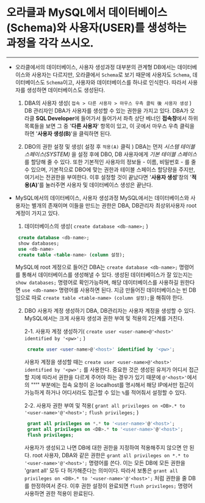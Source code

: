  # 오라클과 MySQL에서 데이터베이스(Schema)와 사용자(USER)를 생성하는 과정을 각각 쓰시오.
 ***
 
  + 오라클에서의 데이터베이스, 사용자 생성과정
    대부분의 관계형 DB에서는 데이터베이스와 사용자는 다르지만, 오라클에서 `Schema`로 보기 때문에 사용자도 `Schema`, 데이터베이스도 `Schema`이고, 사용자와 데이터베이스를 하나로 인식한다. 따라서 사용자를 생성하면 데이터베이스도 생성된다.
    
    1. DBA의 사용자 생성( `접속 > 다른 사용자 > 마우스 우측 클릭 後 사용자 생성` )
       DB 관리자인 DBA가 사용자를 생성할 수 있는 권한을 가지고 있다. DBA가 오라클 **SQL Developer**에 들어가서 들어가서 좌측 상단 베너인 **접속창**에서 하위 목록들을 보면 그 중 '**다른 사용자**' 항목이 있고, 이 곳에서 마우스 우측 클릭을 하면 '**사용자 생성(B)**'을 클릭하면 된다.
    
    2. DBO의 권한 설정 및 생성( 설정 후 `적용(A)` 클릭 )
       DBA는 먼저 *시스템 테이블 스페이스(SYSTEM)* 을 설정 후에 DBO, DB 사용자에게 *기본 테이블 스페이스* 를 할당해 줄 수 있다. 또한 기본적인 사용자의 정보들 - 이름, 비밀번호 - 를 줄 수 있으며, 기본적으로 DBO에 맞는 권한과 테이블 스페이스 할당량을 주지만, 여기서는 전권한을 부여한다. 이후 설정할 것이 끝났다면 '**사용자 생성**'창의 '**적용(A)**'를 눌러주면 사용자 및 데이터베이스 생성은 끝난다.
       
       
  
  + MySQL에서의 데이터베이스, 사용자 생성과정
    MySQL에서는 데이터베이스와 사용자는 별개의 존재이며 이들을 만드는 권한은 DBA, DB관리자 최상위사용자 root 계정이 가지고 있다.
    
    1. 데이터베이스의 생성( `create database <db-name>;` )
    ```sql
     create database <db-name>;
     show databases;
     use <db-name>
     create table <table-name> (column 설정);
     ```
       MySQL에 root 게정으로 들어간 DBA는 `create database <db-name>;` 명령어를 통해서 데이터베이스를 생성해낼 수 있다. 생성된 데이터베이스가 잘 있는지는 `show databases;` 명령어로 확인가능하며, 해당 데이터베이스를 사용하길 원한다면 `use <db-name>` 명령어를 사용하면 된다. 지금 만들어진 데이터베이스는 빈 DB임으로 따로 `create table <table-name> (column 설정);`을 해줘야 한다.
       
       
    2. DBO 사용자 계정 생성하기
       DBA, DB관리자는 사용자 계정을 생성할 수 있다. MySQL에서는 크게 사용자 생성과 권한 부여 및 적용의 2단계를 거친다.
       
       2-1. 사용자 계정 생성하기( `create user <user-name>@'<host>' identified by '<pw>';` )
        ```sql
         create user <user-name>@'<host>' identified by '<pw>';
        ```           
          사용자 계정을 생성할 때는 `create user <user-name>@'<host>' identified by '<pw>';` 를 사용한다. 중요한 것은 생성된 유저가 어디서 접근할 지에 따라서 권한을 다르게 주어야 하는 경우가 있기 때문에 `@'<host>'`에서의 "**'<host>'**" 부분에는 접속 요청이 온 localhost를 명시해서 해당 IP에서만 접근이 가능하게 하거나 어디서라도 접근할 수 있는 `%`를 적어줘서 설정할 수 있다.
           
       2-2. 사용자 권한 부여 및 적용( `grant all privileges on <DB>.* to '<user-name>'@'<host>';` `flush privileges;` )
        ```sql
         grant all privileges on *.* to '<user-name>'@'<host>';
         grant all privileges on <DB>.* to '<user-name>'@'<host>';
         flush privileges;
        ```   
          사용자가 생성되고 나면 DB에 대한 권한을 지정하여 적용해주지 않으면 안 된다.
          root 사용자, DBA와 같은 권한은 `grant all privileges on *.* to '<user-name>'@'<host>';` 명령어를 쓴다. 이는 모든 DB에 모든 권한을 'grant all' 모두 다 허가해준다는 의미이다.
          따라서 보통은 `grant all privileges on <DB>.* to '<user-name>'@'<host>';` 처럼 권한을 줄 DB를 한정하여서 준다.
          이후 권한 설정이 완료되면 `flush privileges;` 명령어 사용하면 권한 적용이 완료된다.
